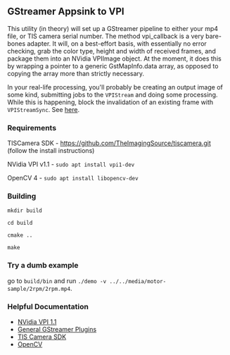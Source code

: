 ## GStreamer Appsink to VPI

This utility (in theory) will set up a GStreamer pipeline to either your mp4 file, or TIS camera serial number.
The method vpi_callback is a very bare-bones adapter. It will, on a best-effort basis, with essentially no error checking,
grab the color type, height and width of received frames, and package them into an NVidia VPIImage object. 
At the moment, it does this by wrapping a pointer to a generic GstMapInfo.data array, as opposed to copying the array more than strictly necessary.

In your real-life processing, you'll probably be creating an output image of some kind, submitting jobs to the `VPIStream` and doing some processing.
While this is happening, block the invalidation of an existing frame with `VPIStreamSync`. See [here](https://docs.nvidia.com/vpi/1.1/group__VPI__Stream.html#ga31f569f9da89eabc0249d42746f1c3b7). 

### Requirements

TISCamera SDK - https://github.com/TheImagingSource/tiscamera.git (follow the install instructions)

NVidia VPI v1.1 - `sudo apt install vpi1-dev`

OpenCV 4 - `sudo apt install libopencv-dev`

### Building

`mkdir build`

`cd build`

`cmake ..`

`make`

### Try a dumb example

go to `build/bin` and run `./demo -v ../../media/motor-sample/2rpm/2rpm.mp4`.

### Helpful Documentation

- [NVidia VPI 1.1](https://docs.nvidia.com/vpi/1.1/index.html)
- [General GStreamer Plugins](https://docs.nvidia.com/vpi/1.1/group__VPI__Stream.html#ga31f569f9da89eabc0249d42746f1c3b7)
- [TIS Camera SDK](https://github.com/TheImagingSource/tiscamera.git)
- [OpenCV](https://docs.opencv.org/4.1.1/)
